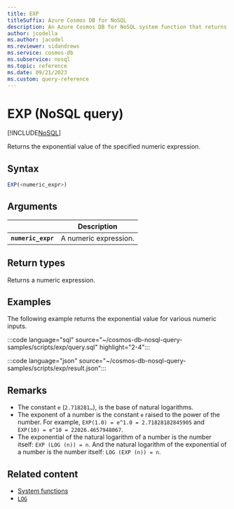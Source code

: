 ```yaml
---
title: EXP
titleSuffix: Azure Cosmos DB for NoSQL
description: An Azure Cosmos DB for NoSQL system function that returns the exponential value of the specified number.
author: jcodella
ms.author: jacodel
ms.reviewer: sidandrews
ms.service: cosmos-db
ms.subservice: nosql
ms.topic: reference
ms.date: 09/21/2023
ms.custom: query-reference
---
```


# EXP (NoSQL query)

[!INCLUDE[NoSQL](../../includes/appliesto-nosql.md)]

Returns the exponential value of the specified numeric expression.  

## Syntax

```sql
EXP(<numeric_expr>)  
```

## Arguments

| | Description |
| --- | --- |
| **`numeric_expr`** | A numeric expression. |

## Return types

Returns a numeric expression.

## Examples

The following example returns the exponential value for various numeric inputs.

:::code language="sql" source="~/cosmos-db-nosql-query-samples/scripts/exp/query.sql" highlight="2-4":::  

:::code language="json" source="~/cosmos-db-nosql-query-samples/scripts/exp/result.json":::

## Remarks

- The constant `e` (`2.718281…`), is the base of natural logarithms.  
- The exponent of a number is the constant `e` raised to the power of the number. For example, `EXP(1.0) = e^1.0 = 2.71828182845905` and `EXP(10) = e^10 = 22026.4657948067`.  
- The exponential of the natural logarithm of a number is the number itself: `EXP (LOG (n)) = n`. And the natural logarithm of the exponential of a number is the number itself: `LOG (EXP (n)) = n`.  

## Related content

- [System functions](system-functions.yml)
- [`LOG`](log.md)
